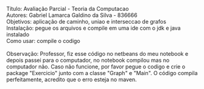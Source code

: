 Título: Avaliação Parcial - Teoria da Computacao <br>
Autores: Gabriel Lamarca Galdino da Silva - 836666 <br>
Objetivos: aplicação de caminho, uniao e interseccao de grafos <br>
Instalação: pegue os arquivos e compile em uma ide com o jdk e java instalado <br>
Como usar: compile o codigo <br><br>
Observação: Professor, fiz esse código no netbeans do meu notebook e depois passei para o computador, no notebook compilou mas no computador não. Caso não funcione, por favor pegue o codigo e crie o package "Exercicio" junto com a classe "Graph" e "Main". O código compila perfeitamente, acredito que o erro esteja no maven.
